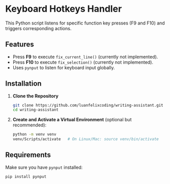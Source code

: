 # Keyboard Hotkeys Handler  

This Python script listens for specific function key presses (F9 and F10) and triggers corresponding actions.  

## Features  
- Press **F9** to execute `fix_current_line()` (currently not implemented).  
- Press **F10** to execute `fix_selection()` (currently not implemented).  
- Uses `pynput` to listen for keyboard input globally.  

## Installation

1. **Clone the Repository**
   ```bash
   git clone https://github.com/luanfelixcoding/writing-assistant.git
   cd writing-assistant
   ```

2. **Create and Activate a Virtual Environment** (optional but recommended):
   ```bash
   python -m venv venv
   venv/Scripts/activate   # On Linux/Mac: source venv/bin/activate
   ```

## Requirements  
Make sure you have `pynput` installed:  
```sh
pip install pynput
